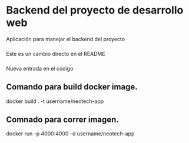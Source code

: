 # Backend del proyecto de desarrollo web
Aplicación para manejar el backend del proyecto
###
Este es un cambio directo en el README
###
Nueva entrada en el código
## Comando para build docker image.
docker build . -t username/neotech-app
## Comnado para correr imagen.
docker run -p 4000:4000 -d username/neotech-app
